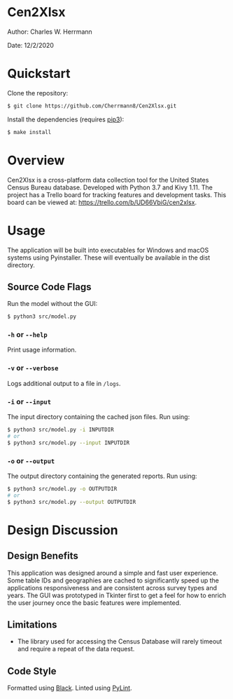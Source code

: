 # Cen2Xlsx

Author: Charles W. Herrmann

Date: 12/2/2020

# Quickstart

Clone the repository:

```bash
$ git clone https://github.com/Cherrmann8/Cen2Xlsx.git
```

Install the dependencies (requires [pip3](https://pypi.org/project/pip/)):

```bash
$ make install
```

# Overview

Cen2Xlsx is a cross-platform data collection tool for the United States Census Bureau database. Developed with Python 3.7 and Kivy 1.11. The project has a Trello board for tracking features and development tasks. This board can be viewed at: https://trello.com/b/UD66VbiG/cen2xlsx.

# Usage

The application will be built into executables for Windows and macOS systems using Pyinstaller. These will eventually be available in the dist directory.

## Source Code Flags

Run the model without the GUI:

```bash
$ python3 src/model.py
```

### `-h` or `--help`

Print usage information.

### `-v` or `--verbose`

Logs additional output to a file in `/logs`.

### `-i` or `--input`

The input directory containing the cached json files. Run using:

```bash
$ python3 src/model.py -i INPUTDIR
# or
$ python3 src/model.py --input INPUTDIR
```

### `-o` or `--output`

The output directory containing the generated reports. Run using:

```bash
$ python3 src/model.py -o OUTPUTDIR
# or
$ python3 src/model.py --output OUTPUTDIR
```

# Design Discussion

## Design Benefits

This application was designed around a simple and fast user experience. Some table IDs and geographies are cached to significantly speed up the applications responsiveness and are consistent across survey types and years. The GUI was prototyped in Tkinter first to get a feel for how to enrich the user journey once the basic features were implemented.

## Limitations

- The library used for accessing the Census Database will rarely timeout and require a repeat of the data request.

## Code Style

Formatted using [Black](https://github.com/ambv/black). Linted using [PyLint](https://www.pylint.org/).
